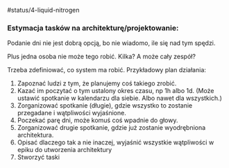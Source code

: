 #status/4-liquid-nitrogen

### **Estymacja tasków na architekturę/projektowanie:**

Podanie dni nie jest dobrą opcją, bo nie wiadomo, ile się nad tym spędzi.

Plus jedna osoba nie może tego robić. Kilka? A może cały zespół?

Trzeba zdefiniować, co system ma robić. Przykładowy plan działania:

1. Zapoznać ludzi z tym, że planujemy coś takiego zrobić.
2. Kazać im poczytać o tym ustalony okres czasu, np 1h albo 1d. (Może ustawić spotkanie w kalendarzu dla siebie. Albo nawet dla wszystkich.)
3. Zorganizować spotkanie (długie), gdzie wszystko to zostanie przegadane i wątpliwości wyjaśnione.
4. Poczekać parę dni, może komuś coś wpadnie do głowy.
5. Zorganizować drugie spotkanie, gdzie już zostanie wyodrębniona architektura.
6. Opisać dlaczego tak a nie inaczej, wyjaśnić wszystkie wątpliwości w epiku do utworzenia architektury
7. Stworzyć taski